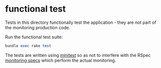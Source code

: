 # functional test

Tests in this directory functionally test the application - they are not part of the monitoring production code.

Run the functional test suite:

```ruby
bundle exec rake test
```

The tests are written using [minitest](http://docs.seattlerb.org/minitest/) so as not to interfere with the RSpec [monitoring specs](../spec/README.md) which perform the actual monitoring.